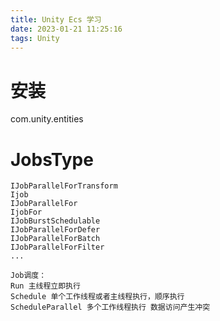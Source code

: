 ```yaml
---
title: Unity Ecs 学习
date: 2023-01-21 11:25:16
tags: Unity
---
```


# 安装
com.unity.entities

# JobsType

```
IJobParallelForTransform
Ijob
IJobParallelFor
IjobFor
IJobBurstSchedulable
IJobParallelForDefer
IJobParallelForBatch
IJobParallelForFilter
...

Job调度：
Run 主线程立即执行
Schedule 单个工作线程或者主线程执行，顺序执行
ScheduleParallel 多个工作线程执行 数据访问产生冲突

```